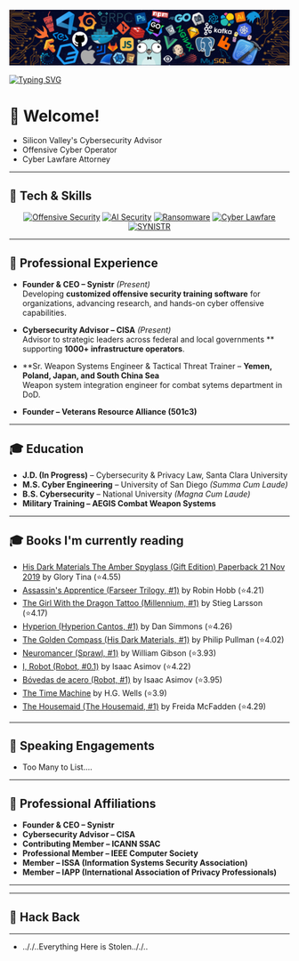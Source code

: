 ![](assets/header.png)

[![Typing SVG](https://readme-typing-svg.demolab.com?font=Fira+Code&pause=1000&width=435&lines=++%E2%80%9CI%E2%80%99m+in+a+glass+case+of+emotion.%E2%80%9D;%E2%80%9CStay+classy%2C+San+Diego.%E2%80%9D+;%E2%80%9CDid+we+just+become+best+friends%3F%E2%80%9D;%E2%80%9CIf+you+ain%E2%80%99t+first%2C+you%E2%80%99re+last.%E2%80%9D+;%E2%80%9CYou+sit+on+a+throne+of+lies.+You're+a+fake.+You+stink.+You+smell+like+beef+and+cheese%2C+you+don't+smell+like+Santa.;%E2%80%9CMa!+The+meatloaf!%E2%80%9D+;%E2%80%9CMilk+was+a+bad+choice.;%E2%80%9CThe+only+way+to+bag+a+classy+lady+is+to+give+her+two+tickets+to+the+gun+show.%E2%80%9D;%E2%80%9CNo+one+knows+what+it+means%2C+but+it's+provocative...+it+gets+the+people+going!%E2%80%9D+;%E2%80%9CMore+cowbell!%E2%80%9D+)](https://git.io/typing-svg)
   

# 👋 Welcome!

- Silicon Valley's Cybersecurity Advisor
- Offensive Cyber Operator 
- Cyber Lawfare Attorney
  


---

## 🚀 Tech & Skills
   
  
  <div align="center">

[![Offensive Security](https://img.shields.io/badge/Offensive%20Security-111111?style=for-the-badge&logo=kalilinux&logoColor=white)](https://synistr.com/) 
[![AI Security](https://img.shields.io/badge/AI%20Security-4285F4?style=for-the-badge&logo=tensorflow&logoColor=white)](https://synistr.com/) 
[![Ransomware](https://img.shields.io/badge/Ransomware-b1db27?style=for-the-badge)](https://synistr.com/) 
[![Cyber Lawfare](https://img.shields.io/badge/Cyber%20Lawfare-blue?style=for-the-badge)](https://synistr.com/) 
[![SYNISTR](https://img.shields.io/badge/SYNISTR-ac04b4?style=for-the-badge)](https://synistr.com/)

</div>






---


## 💼 Professional Experience

- **Founder & CEO – Synistr** _(Present)_  
  Developing **customized offensive security training software** for organizations, advancing research, and hands-on cyber offensive capabilities.

- **Cybersecurity Advisor – CISA** _(Present)_  
  Advisor to strategic leaders across federal and local governments ** supporting **1000+ infrastructure operators**.  

- **Sr. Weapon Systems Engineer & Tactical Threat Trainer – **Yemen, Poland, Japan, and South China Sea**  
  Weapon system integration engineer for combat sytems department in DoD.  

- **Founder – Veterans Resource Alliance (501c3)**  
---

## 🎓 Education

- **J.D. (In Progress)** – Cybersecurity & Privacy Law, Santa Clara University
- **M.S. Cyber Engineering** – University of San Diego _(Summa Cum Laude)_
- **B.S. Cybersecurity** – National University _(Magna Cum Laude)_
- **Military Training – AEGIS Combat Weapon Systems** 
---

## 🎓 Books I'm currently reading

<!-- GOODREADS-LIST:START -->
- [His Dark Materials The Amber Spyglass (Gift Edition) Paperback 21 Nov 2019](https://www.goodreads.com/review/show/7866336539?utm_medium=api&utm_source=rss) by Glory Tina (⭐️4.55)
- [Assassin's Apprentice (Farseer Trilogy, #1)](https://www.goodreads.com/review/show/7866322780?utm_medium=api&utm_source=rss) by Robin Hobb (⭐️4.21)
- [The Girl With the Dragon Tattoo (Millennium, #1)](https://www.goodreads.com/review/show/7866323658?utm_medium=api&utm_source=rss) by Stieg Larsson (⭐️4.17)
- [Hyperion (Hyperion Cantos, #1)](https://www.goodreads.com/review/show/7866317313?utm_medium=api&utm_source=rss) by Dan Simmons (⭐️4.26)
- [The Golden Compass (His Dark Materials, #1)](https://www.goodreads.com/review/show/7866322498?utm_medium=api&utm_source=rss) by Philip Pullman (⭐️4.02)
- [Neuromancer (Sprawl, #1)](https://www.goodreads.com/review/show/7866316593?utm_medium=api&utm_source=rss) by William Gibson (⭐️3.93)
- [I, Robot (Robot, #0.1)](https://www.goodreads.com/review/show/7866316711?utm_medium=api&utm_source=rss) by Isaac Asimov (⭐️4.22)
- [Bóvedas de acero (Robot, #1)](https://www.goodreads.com/review/show/7866316494?utm_medium=api&utm_source=rss) by Isaac Asimov (⭐️3.95)
- [The Time Machine](https://www.goodreads.com/review/show/7866316534?utm_medium=api&utm_source=rss) by H.G. Wells (⭐️3.9)
- [The Housemaid (The Housemaid, #1)](https://www.goodreads.com/review/show/7866315274?utm_medium=api&utm_source=rss) by Freida McFadden (⭐️4.29)
<!-- GOODREADS-LIST:END -->



---

## 🎤 Speaking Engagements

- Too Many to List....
---

## 🤝 Professional Affiliations

- **Founder & CEO – Synistr**
- **Cybersecurity Advisor – CISA**
- **Contributing Member – ICANN SSAC**
- **Professional Member – IEEE Computer Society**
- **Member – ISSA (Information Systems Security Association)**
- **Member – IAPP (International Association of Privacy Professionals)**

---
---

## 🤝 Hack Back


  
---





- .././..Everything Here is Stolen.././..














































































